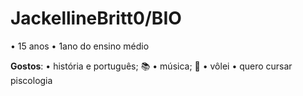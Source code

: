 # JackellineBritt0/BIO
• 15 anos 
• 1ano do ensino médio 

**Gostos**:
• história e português; 📚
• música; 🎼
• vôlei
• quero cursar piscologia

